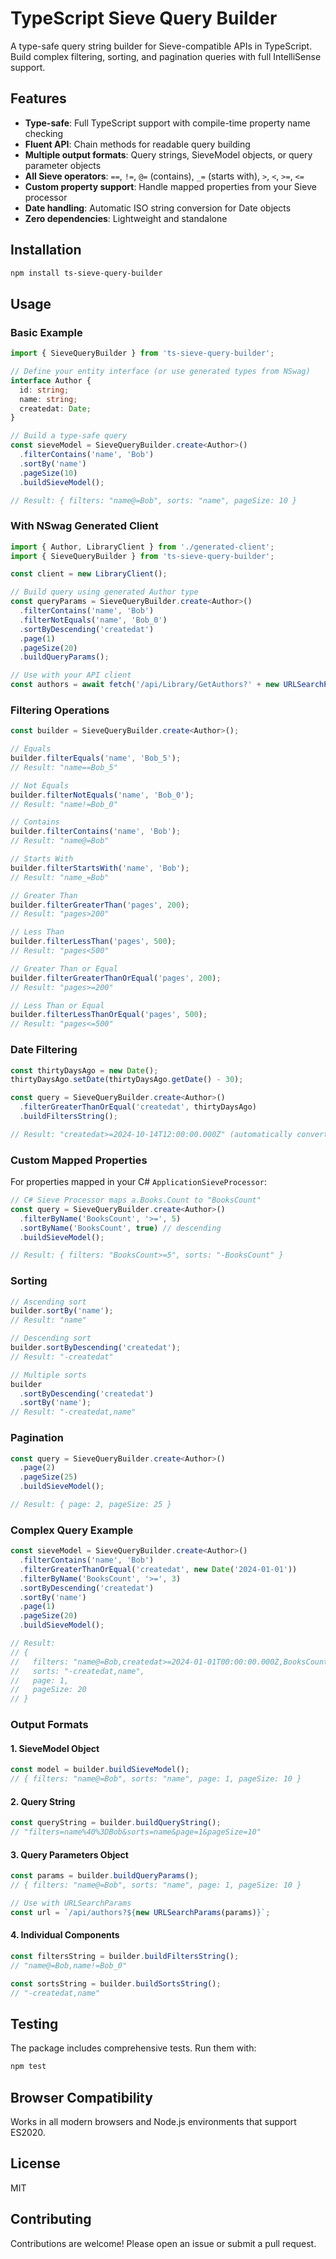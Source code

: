 # TypeScript Sieve Query Builder

A type-safe query string builder for Sieve-compatible APIs in TypeScript. Build complex filtering, sorting, and pagination queries with full IntelliSense support.

## Features

- **Type-safe**: Full TypeScript support with compile-time property name checking
- **Fluent API**: Chain methods for readable query building
- **Multiple output formats**: Query strings, SieveModel objects, or query parameter objects
- **All Sieve operators**: `==`, `!=`, `@=` (contains), `_=` (starts with), `>`, `<`, `>=`, `<=`
- **Custom property support**: Handle mapped properties from your Sieve processor
- **Date handling**: Automatic ISO string conversion for Date objects
- **Zero dependencies**: Lightweight and standalone

## Installation

```bash
npm install ts-sieve-query-builder
```

## Usage

### Basic Example

```typescript
import { SieveQueryBuilder } from 'ts-sieve-query-builder';

// Define your entity interface (or use generated types from NSwag)
interface Author {
  id: string;
  name: string;
  createdat: Date;
}

// Build a type-safe query
const sieveModel = SieveQueryBuilder.create<Author>()
  .filterContains('name', 'Bob')
  .sortBy('name')
  .pageSize(10)
  .buildSieveModel();

// Result: { filters: "name@=Bob", sorts: "name", pageSize: 10 }
```

### With NSwag Generated Client

```typescript
import { Author, LibraryClient } from './generated-client';
import { SieveQueryBuilder } from 'ts-sieve-query-builder';

const client = new LibraryClient();

// Build query using generated Author type
const queryParams = SieveQueryBuilder.create<Author>()
  .filterContains('name', 'Bob')
  .filterNotEquals('name', 'Bob_0')
  .sortByDescending('createdat')
  .page(1)
  .pageSize(20)
  .buildQueryParams();

// Use with your API client
const authors = await fetch('/api/Library/GetAuthors?' + new URLSearchParams(queryParams));
```

### Filtering Operations

```typescript
const builder = SieveQueryBuilder.create<Author>();

// Equals
builder.filterEquals('name', 'Bob_5');
// Result: "name==Bob_5"

// Not Equals
builder.filterNotEquals('name', 'Bob_0');
// Result: "name!=Bob_0"

// Contains
builder.filterContains('name', 'Bob');
// Result: "name@=Bob"

// Starts With
builder.filterStartsWith('name', 'Bob');
// Result: "name_=Bob"

// Greater Than
builder.filterGreaterThan('pages', 200);
// Result: "pages>200"

// Less Than
builder.filterLessThan('pages', 500);
// Result: "pages<500"

// Greater Than or Equal
builder.filterGreaterThanOrEqual('pages', 200);
// Result: "pages>=200"

// Less Than or Equal
builder.filterLessThanOrEqual('pages', 500);
// Result: "pages<=500"
```

### Date Filtering

```typescript
const thirtyDaysAgo = new Date();
thirtyDaysAgo.setDate(thirtyDaysAgo.getDate() - 30);

const query = SieveQueryBuilder.create<Author>()
  .filterGreaterThanOrEqual('createdat', thirtyDaysAgo)
  .buildFiltersString();

// Result: "createdat>=2024-10-14T12:00:00.000Z" (automatically converted to ISO string)
```

### Custom Mapped Properties

For properties mapped in your C# `ApplicationSieveProcessor`:

```typescript
// C# Sieve Processor maps a.Books.Count to "BooksCount"
const query = SieveQueryBuilder.create<Author>()
  .filterByName('BooksCount', '>=', 5)
  .sortByName('BooksCount', true) // descending
  .buildSieveModel();

// Result: { filters: "BooksCount>=5", sorts: "-BooksCount" }
```

### Sorting

```typescript
// Ascending sort
builder.sortBy('name');
// Result: "name"

// Descending sort
builder.sortByDescending('createdat');
// Result: "-createdat"

// Multiple sorts
builder
  .sortByDescending('createdat')
  .sortBy('name');
// Result: "-createdat,name"
```

### Pagination

```typescript
const query = SieveQueryBuilder.create<Author>()
  .page(2)
  .pageSize(25)
  .buildSieveModel();

// Result: { page: 2, pageSize: 25 }
```

### Complex Query Example

```typescript
const sieveModel = SieveQueryBuilder.create<Author>()
  .filterContains('name', 'Bob')
  .filterGreaterThanOrEqual('createdat', new Date('2024-01-01'))
  .filterByName('BooksCount', '>=', 3)
  .sortByDescending('createdat')
  .sortBy('name')
  .page(1)
  .pageSize(20)
  .buildSieveModel();

// Result:
// {
//   filters: "name@=Bob,createdat>=2024-01-01T00:00:00.000Z,BooksCount>=3",
//   sorts: "-createdat,name",
//   page: 1,
//   pageSize: 20
// }
```

### Output Formats

#### 1. SieveModel Object

```typescript
const model = builder.buildSieveModel();
// { filters: "name@=Bob", sorts: "name", page: 1, pageSize: 10 }
```

#### 2. Query String

```typescript
const queryString = builder.buildQueryString();
// "filters=name%40%3DBob&sorts=name&page=1&pageSize=10"
```

#### 3. Query Parameters Object

```typescript
const params = builder.buildQueryParams();
// { filters: "name@=Bob", sorts: "name", page: 1, pageSize: 10 }

// Use with URLSearchParams
const url = `/api/authors?${new URLSearchParams(params)}`;
```

#### 4. Individual Components

```typescript
const filtersString = builder.buildFiltersString();
// "name@=Bob,name!=Bob_0"

const sortsString = builder.buildSortsString();
// "-createdat,name"
```

## Testing

The package includes comprehensive tests. Run them with:

```bash
npm test
```

## Browser Compatibility

Works in all modern browsers and Node.js environments that support ES2020.

## License

MIT

## Contributing

Contributions are welcome! Please open an issue or submit a pull request.
